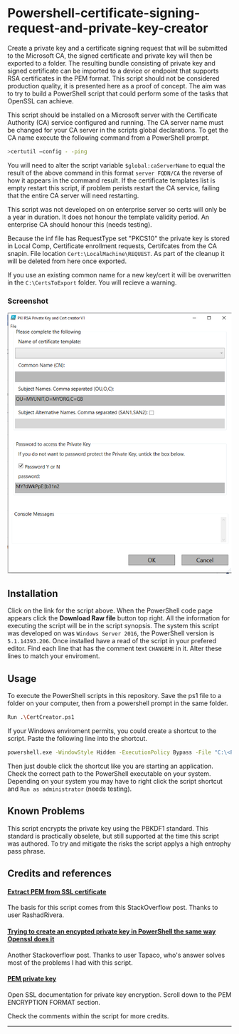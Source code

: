 # Powershell-certificate-signing-request-and-private-key-creator

Create a private key and a certificate signing request that will be submitted to the Microsoft CA, the signed certificate and private key will then be exported to a folder. The resulting bundle consisting of private key and signed certificate can be imported to a device or endpoint that supports RSA certificates in the PEM format.
This script should not be considered production quality, it is presented here as a proof of concept. The aim was to try to build a PowerShell script that could perform some of the tasks that OpenSSL can achieve.
 
This script should be installed on a Microsoft server with the Certificate Authority (CA) service configured and running. The CA server name must be changed for your CA server in the scripts global declarations. To get the CA name execute the following command from a PowerShell prompt.
```sh
>certutil –config - -ping 
```
You will need to alter the script variable `$global:caServerName` to equal the result of the above command in this format `server FQDN/CA` the reverse of how it appears in the command result.
If the certificate templates list is empty restart this script, if problem perists restart the CA service, failing that the entire CA server will need restarting.

This script was not developed on on enterprise server so certs will only be a year in duration. It does not honour the template validity period. An enterprise CA should honour this (needs testing).
  
Because the inf file has RequestType set "PKCS10" the private key is stored in Local Comp, Certificate enrollment requests, Certifcates from the CA snapin. File location `Cert:\LocalMachine\REQUEST`.
As part of the cleanup it will be deleted from here once exported.
 
If you use an existing common name for a new key/cert it will be overwritten in the  `C:\CertsToExport` folder. You will recieve a warning.

### Screenshot

![Figure 1 - Create private key and certificate signing request screen shot](/./CertCreatorScreenShot.png "PowerShell Script form screenshot")

## Installation

Click on the link for the script above. When the PowerShell code page appears click the **Download Raw file** button top right. All the information for executing the script will be in the script synopsis.
The system this script was developed on was `Windows Server 2016`, the PowerShell version is `5.1.14393.206`.
Once installed have a read of the script in your prefered editor. Find each line that has the comment text `CHANGEME` in it. Alter these lines to match your enviroment.
## Usage

To execute the PowerShell scripts in this repository. Save the ps1 file to a folder on your computer, then from a powershell prompt in the same folder.
```sh
Run .\CertCreator.ps1 
```

If your Windows enviroment permits, you could create a shortcut to the script. Paste the following line into the shortcut.
```sh
powershell.exe -WindowStyle Hidden -ExecutionPolicy Bypass -File "C:\<PathToYourScripts>\CertCreator.ps1"
```
Then just double click the shortcut like you are starting an application. Check the correct path to the  PowerShell executable on your system. Depending on your system you may have to right click the script shortcut and `Run as administrator` (needs testing).

## Known Problems
This script encrypts the private key using the PBKDF1 standard. This standard is practically obselete, but still supported at the time this script was authored. To try and mitigate the risks the script applys a high entrophy pass phrase.

## Credits and references

#### [Extract PEM from SSL certificate](https://stackoverflow.com/questions/52492644/azure-powershell-extract-pem-from-ssl-certificate)
The basis for this script comes from this StackOverflow post. Thanks to user RashadRivera.
#### [Trying to create an encypted private key in PowerShell the same way Openssl does it](https://stackoverflow.com/questions/72127462/trying-to-create-an-encypted-private-key-in-powershell-the-same-way-openssl-does)
Another Stackoverflow post. Thanks to user Tapaco, who's answer solves most of the problems I had with this script.
#### [PEM private key](https://www.openssl.org/docs/man1.1.1/man3/PEM_write_RSAPrivateKey.html)
Open SSL documentation for private key encryption. Scroll down to the PEM ENCRYPTION FORMAT section.

Check the comments within the script for more credits.

----
